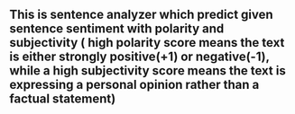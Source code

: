 ## This is sentence analyzer which predict given sentence sentiment with polarity and subjectivity ( high polarity score means the text is either strongly positive(+1) or negative(-1), while a high subjectivity score means the text is expressing a personal opinion rather than a factual statement)
